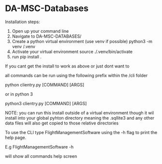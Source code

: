 # DA-MSC-Databases

Installation steps:

1. Open up your command line
2. Navigate to DA-MSC-DATABASES/
3. Create a python virtual environment (use venv if possible) python3 -m venv /.venv
4. Activate your virtual environment source ./.venv/bin/activate
5. run pip install .

If you cant get the install to work as above or just dont want to 

all commands can be run using the following prefix within the /cli folder

python clientry.py \[COMMAND\] \[ARGS\]

or in python 3

python3 clientry.py \[COMMAND\] \[ARGS\]

NOTE: you can run this install outside of a virtual environment though it wil install into your global pyhton directory meaning the .sqllite3 and any other data files will also get copied to those relative directories


To use the CLI type FlightManagementSoftware  using the -h flag to print the help page.

E.g FlightManagementSoftware -h 

will show all commands help screen

